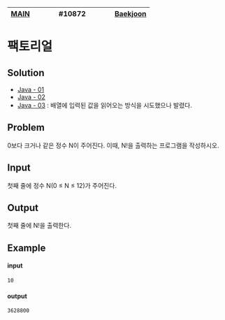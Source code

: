 [MAIN](../../README.md)|<img width=50/>#10872<img width=50/>|[Baekjoon](https://www.acmicpc.net/problem/10872)
-|-|-

# 팩토리얼

## Solution

- [Java - 01](Java01.java)
- [Java - 02](Java02.java)
- [Java - 03](Java03.java) : 배열에 입력된 값을 읽어오는 방식을 시도했으나 발렸다.

## Problem

0보다 크거나 같은 정수 N이 주어진다. 이때, N!을 출력하는 프로그램을 작성하시오.

## Input

첫째 줄에 정수 N(0 ≤ N ≤ 12)가 주어진다.

## Output

첫째 줄에 N!을 출력한다.

## Example

#### input

```
10
```

#### output

```
3628800
```
